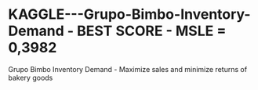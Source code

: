 # KAGGLE---Grupo-Bimbo-Inventory-Demand - BEST SCORE - MSLE = 0,3982
Grupo Bimbo Inventory Demand - Maximize sales and minimize returns of bakery goods
